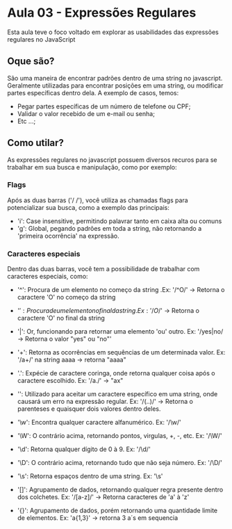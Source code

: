 # Aula 03 - Expressões Regulares

Esta aula teve o foco voltado em explorar as usabilidades das expressões regulares no JavaScript

## Oque são?
São uma maneira de encontrar padrões dentro de uma string no javascript. Geralmente utilizadas para encontrar posições em 
uma string, ou modificar partes específicas dentro dela. A exemplo de casos, temos:
- Pegar partes específicas de um número de telefone ou CPF;
- Validar o valor recebido de um e-mail ou senha;
- Etc ...;

## Como utilar?
As expressões regulares no javascript possuem diversos recuros para se trabalhar em sua busca e manipulação, como por exemplo:

### Flags
Após as duas barras ('/ /'), você utiliza as chamadas flags para potencializar sua busca, como a exemplo das principais:
- 'i': Case insensitive, permitindo palavrar tanto em caixa alta ou comuns
- 'g': Global, pegando padrões em toda a string, não retornando a 'primeira ocorrência' na expressão.

### Caracteres especiais
Dentro das duas barras, você tem a possibilidade de trabalhar com caracteres especiais, como:
- '^': Procura de um elemento no começo da string .Ex: '/^O/' -> Retorna o caractere 'O' no começo da string
- '$': Procura de um elemento no final da string .Ex: '/O$/' -> Retorna o caractere 'O' no final da string
- '|': Or, funcionando para retornar uma elemento 'ou' outro. Ex: '/yes|no/ -> Retorna o valor "yes" ou "no"'
- '+': Retorna as ocorrências em sequências de um determinada valor. Ex: '/a+/' na string aaaa -> retorna "aaaa"
- '.': Expécie de caractere coringa, onde retorna qualquer coisa após o caractere escolhido. Ex: '/a./' -> "ax"

- '\': Utilizado para aceitar um caractere específico em uma string, onde causará um erro na expressão regular. Ex:
    '/\(..\)/' -> Retorna o parenteses e quaisquer dois valores dentro deles.
- '\w': Encontra qualquer caractere alfanumérico. Ex: '/\w/'
- '\W': O contrário acima, retornando pontos, virgulas, +, -, etc. Ex: '/\W/'
- '\d': Retorna qualquer dígito de 0 à 9. Ex: '/\d/'
- '\D': O contrário acima, retornando tudo que não seja número. Ex: '/\D/'
- '\s': Retorna espaços dentro de uma string. Ex: '\s'

- '[]': Agrupamento de dados, retornando qualquer regra presente dentro dos colchetes. Ex: '/[a-z]/' -> 
Retorna caracteres de 'a' à 'z'
- '{}': Agrupamento de dados, porém retornando uma quantidade limite de elementos. Ex: 'a{1,3}' -> retorna 3 
a´s em sequencia